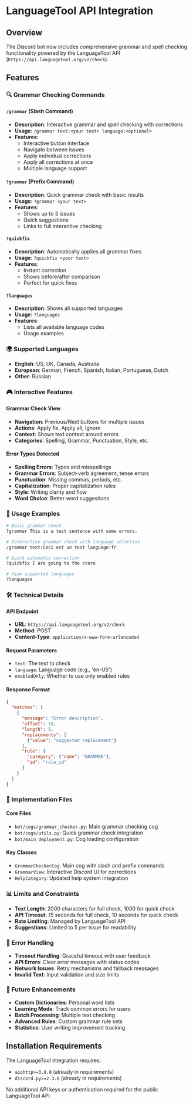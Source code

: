 # LanguageTool API Integration

## Overview

The Discord bot now includes comprehensive grammar and spell checking functionality powered by the LanguageTool API (`https://api.languagetool.org/v2/check`).

## Features

### 🔍 Grammar Checking Commands

#### `/grammar` (Slash Command)
- **Description**: Interactive grammar and spell checking with corrections
- **Usage**: `/grammar text:<your text> language:<optional>`
- **Features**:
  - Interactive button interface
  - Navigate between issues
  - Apply individual corrections
  - Apply all corrections at once
  - Multiple language support

#### `?grammar` (Prefix Command)
- **Description**: Quick grammar check with basic results
- **Usage**: `?grammar <your text>`
- **Features**:
  - Shows up to 3 issues
  - Quick suggestions
  - Links to full interactive checking

#### `?quickfix` 
- **Description**: Automatically applies all grammar fixes
- **Usage**: `?quickfix <your text>`
- **Features**:
  - Instant correction
  - Shows before/after comparison
  - Perfect for quick fixes

#### `?languages`
- **Description**: Shows all supported languages
- **Usage**: `?languages`
- **Features**:
  - Lists all available language codes
  - Usage examples

### 🌍 Supported Languages

- **English**: US, UK, Canada, Australia
- **European**: German, French, Spanish, Italian, Portuguese, Dutch
- **Other**: Russian

### 🎮 Interactive Features

#### Grammar Check View
- **Navigation**: Previous/Next buttons for multiple issues
- **Actions**: Apply fix, Apply all, Ignore
- **Context**: Shows text context around errors
- **Categories**: Spelling, Grammar, Punctuation, Style, etc.

#### Error Types Detected
- **Spelling Errors**: Typos and misspellings
- **Grammar Errors**: Subject-verb agreement, tense errors
- **Punctuation**: Missing commas, periods, etc.
- **Capitalization**: Proper capitalization rules
- **Style**: Writing clarity and flow
- **Word Choice**: Better word suggestions

### 📝 Usage Examples

```bash
# Basic grammar check
?grammar This is a test sentence with some errors.

# Interactive grammar check with language selection
/grammar text:Ceci est un test language:fr

# Quick automatic correction
?quickfix I are going to the store

# View supported languages
?languages
```

### 🛠️ Technical Details

#### API Endpoint
- **URL**: `https://api.languagetool.org/v2/check`
- **Method**: POST
- **Content-Type**: `application/x-www-form-urlencoded`

#### Request Parameters
- `text`: The text to check
- `language`: Language code (e.g., 'en-US')
- `enabledOnly`: Whether to use only enabled rules

#### Response Format
```json
{
  "matches": [
    {
      "message": "Error description",
      "offset": 10,
      "length": 5,
      "replacements": [
        {"value": "suggested replacement"}
      ],
      "rule": {
        "category": {"name": "GRAMMAR"},
        "id": "rule_id"
      }
    }
  ]
}
```

### 🔧 Implementation Files

#### Core Files
- `bot/cogs/grammar_checker.py`: Main grammar checking cog
- `bot/cogs/utils.py`: Quick grammar check integration
- `bot/main_deployment.py`: Cog loading configuration

#### Key Classes
- `GrammarCheckerCog`: Main cog with slash and prefix commands
- `GrammarView`: Interactive Discord UI for corrections
- `HelpCategory`: Updated help system integration

### 📊 Limits and Constraints

- **Text Length**: 2000 characters for full check, 1000 for quick check
- **API Timeout**: 15 seconds for full check, 10 seconds for quick check
- **Rate Limiting**: Managed by LanguageTool API
- **Suggestions**: Limited to 5 per issue for readability

### 🎯 Error Handling

- **Timeout Handling**: Graceful timeout with user feedback
- **API Errors**: Clear error messages with status codes
- **Network Issues**: Retry mechanisms and fallback messages
- **Invalid Text**: Input validation and size limits

### 🚀 Future Enhancements

- **Custom Dictionaries**: Personal word lists
- **Learning Mode**: Track common errors for users
- **Batch Processing**: Multiple text checking
- **Advanced Rules**: Custom grammar rule sets
- **Statistics**: User writing improvement tracking

## Installation Requirements

The LanguageTool integration requires:
- `aiohttp>=3.8.0` (already in requirements)
- `discord.py>=2.3.0` (already in requirements)

No additional API keys or authentication required for the public LanguageTool API.
